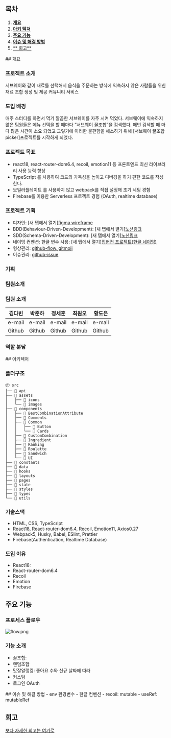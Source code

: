 ## 목차

1. [**개요**](#1)
2. [**아키 텍쳐**](#2)
3. [**주요 기능**](#3)
4. [**이슈 및 해결 방법**](#4)
5. [** 회고**](#5)
   <br />

<div id="1"></div>
## 개요

### 프로젝트 소개

서브웨이와 같이 재료를 선택해서 음식을 주문하는 방식에 익숙하지 않은 사람들을 위한 재료 조합 생성 및 제공 커뮤니티 서비스

### 도입 배경

매주 스터디를 하면서 먹기 깔끔한 서브웨이를 자주 시켜 먹었다. 서브웨이에 익숙하지 않은 팀원들은 메뉴 선택을 할 때마다 “서브웨이 꿀조합”을 검색했다. 매번 검색할 때 마다 많은 시간이 소요 되었고 그렇기에 이러한 불편함을 해소하기 위해 [서브웨이 꿀조합 picker]프로젝트를 시작하게 되었다.

### 프로젝트 목표

- react18, react-router-dom6.4, recoil, emotion11 등 프론트엔드 최신 라이브러리 사용 능력 향상
- TypeScript 를 사용하여 코드의 가독성을 높이고 디버깅을 하기 편한 코드를 작성한다.
- 보일러플레이트 를 사용하지 않고 webpack를 직접 설정해 초기 세팅 경험
- Firebase를 이용한 Serverless 프로젝트 경험 (OAuth, realtime database)

### 프로젝트 기획

- 디자인: [새 탭에서 열기][figma wireframe](https://www.figma.com/file/eI2jrYfrVIDJlrbklrjJnN/Be-Real-FE-Dev?node-id=33%3A6&t=688n15HxUHCp3Dx8-0)
- BDD(Behaviour-Driven-Development): [새 탭에서 열기][노션링크](https://www.notion.so/Tasks-BDD-32ee18c200aa42249f328571cc2394d7)
- SDD(Schema-Driven-Development): [새 탭에서 열기][노션링크](https://www.notion.so/aaa724aa166c4c2b96392264fa700201)
- 네이밍 컨벤션: 한글 변수 사용: [새 탭에서 열기][집현전 프로젝트(한글 네이밍)](https://www.notion.so/daaf58b9e2fa48048ff98c858253bfae)
- 형상관리: [github-flow, gitmoji](https://absorbed-leek-405.notion.site/Git-Convention-f451556383d943789d64d7c55029872b)
- 이슈관리: [github-issue](https://github.com/harseille/WhatSsub/issues)

### 기획

### 팀원소개

### 팀원 소개

| 김다빈 | 박준하 | 정세훈 | 최원오 | 황도은 |
| ------ | ------ | ------ | ------ | ------ |
| e-mail | e-mail | e-mail | e-mail | e-mail |
| Github | Github | Github | Github | Github |

### 역할 분담

<div id="2"></div>
## 아키텍처

### 폴더구조

```
📦 src
├── 📂 api
├── 📂 assets
│   ├── 📂 icons
│   └── 📂 images
├── 📂 components
│   ├── 📂 BestCombinationAttribute
│   ├── 📂 Comments
│   ├── 📂 Common
│   │   ├── 📂 Button
│   │   └── 📂 Cards
│   ├── 📂 CustomCombination
│   ├── 📂 Ingredient
│   ├── 📂 Ranking
│   ├── 📂 Roulette
│   ├── 📂 Sandwich
│   └── 📂 UI
├── 📂 constants
├── 📂 data
├── 📂 hooks
├── 📂 layouts
├── 📂 pages
├── 📂 state
├── 📂 styles
├── 📂 types
└── 📂 utils
```

### 기술스택

- HTML, CSS, TypeScript
- React18, React-router-dom6.4, Recoil, Emotion11, Axios0.27
- Webpack5, Husky, Babel, ESlint, Prettier
- Firebase(Authentication, Realtime Database)

### 도입 이유

- React18:
- React-router-dom6.4
- Recoil
- Emotion
- Firebase

<div id="3"></div>

## 주요 기능

### 프로세스 플로우

![flow.png](https://s3-us-west-2.amazonaws.com/secure.notion-static.com/3a1e7735-d2c8-4cd0-b9ab-9b46c8f995fb/flow.png)

### 기능 소개

- 꿀조합:
- 랜덤조합
- 맛잘알랭킹: 좋아요 수와 신규 날짜에 따라
- 커스텀
- 로그인 OAuth

<div id="4"></div>
## 이슈 및 해결 방법
- env 환경변수
- 한글 컨벤션
- recoil: mutable
- useRef: mutableRef

<div id="5"></div>

## 회고

[보다 자세한 회고는 여기로](https://www.notion.so/69cf2d64c62749808891a83a552d4528)
